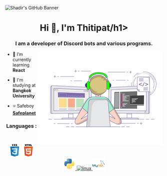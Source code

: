 ![Shadir's GitHub Banner](https://cdn.discordapp.com/attachments/1181562229435404290/1187203819772325960/banners.png?ex=659608b7&is=658393b7&hm=213763d0dcc85f4bd2691091095f19713cee9dada0f465668e9b4f2c0db8b571&)
<h1 align="center">Hi 👋, I'm Thitipat/h1>
<h3 align="center">I am a developer of Discord bots and various programs.</h3>
<img align="right" alt="Coding" width="400" src="https://raw.githubusercontent.com/devSouvik/devSouvik/master/gif3.gif">

- 🌱 I’m currently learning **React**
  
- 💎 I'm studying at **Bangkok University**

- ⭐ Safeboy [**Safeplanet**](https://www.youtube.com/watch?v=4xvSFYbVa0U)

<h3 align="center">Languages :</h3>
 <br>
<p align="center">
  <img src="https://raw.githubusercontent.com/devicons/devicon/master/icons/css3/css3-original-wordmark.svg" alt="css3" width="40" height="40" />
  </a>
  <img src="https://raw.githubusercontent.com/devicons/devicon/master/icons/html5/html5-original-wordmark.svg" alt="html5" width="40" height="40" />
</a>
  <a href="https://www.python.org" target="_blank">
    <img src="https://raw.githubusercontent.com/devicons/devicon/master/icons/python/python-original.svg" alt="python" width="40" height="40" />
  </a>
  <a href="https://nodejs.org/" target="_blank">
    <img src="https://nodejs.org/static/images/logo.svg" alt="linux" width="40" height="40" />
  </a>
  <a href="https://www.mysql.com/" target="_blank">
    <img src="https://raw.githubusercontent.com/devicons/devicon/master/icons/mysql/mysql-original-wordmark.svg" alt="mysql" width="40" height="40" />
  </a>
</p>
